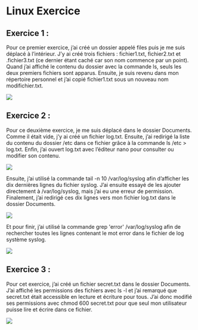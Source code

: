 # Linux Exercice

## Exercice 1 :

Pour ce premier exercice, j’ai créé un dossier appelé files puis je me suis déplacé à l’intérieur. J’y ai créé trois fichiers : fichier1.txt, fichier2.txt et .fichier3.txt (ce dernier étant caché car son nom commence par un point). Quand j’ai affiché le contenu du dossier avec la commande ls, seuls les deux premiers fichiers sont apparus. Ensuite, je suis revenu dans mon répertoire personnel et j’ai copié fichier1.txt sous un nouveau nom modifichier.txt.

<img src="/Linux-poste-client/linuxscreen/Ex1 -débutant.png">

## Exercice 2 :

Pour ce deuxième exercice, je me suis déplacé dans le dossier Documents. Comme il était vide, j’y ai créé un fichier log.txt. Ensuite, j’ai redirigé la liste du contenu du dossier /etc dans ce fichier grâce à la commande ls /etc > log.txt. Enfin, j’ai ouvert log.txt avec l’éditeur nano pour consulter ou modifier son contenu.

<img src="/Linux-poste-client/linuxscreen/Ex2 -débutant.png">

Ensuite, j’ai utilisé la commande tail -n 10 /var/log/syslog afin d’afficher les dix dernières lignes du fichier syslog. J’ai ensuite essayé de les ajouter directement à /var/log/syslog, mais j’ai eu une erreur de permission. Finalement, j’ai redirigé ces dix lignes vers mon fichier log.txt dans le dossier Documents.

<img src="/Linux-poste-client/linuxscreen/Ex2 - débutant (2).png">

Et pour finir, j’ai utilisé la commande grep 'error' /var/log/syslog afin de rechercher toutes les lignes contenant le mot error dans le fichier de log système syslog.

<img src="/Linux-poste-client/linuxscreen/Ex2 - débutant (3).png">

## Exercice 3 :

Pour cet exercice, j’ai créé un fichier secret.txt dans le dossier Documents. J’ai affiché les permissions des fichiers avec ls -l et j’ai remarqué que secret.txt était accessible en lecture et écriture pour tous. J’ai donc modifié ses permissions avec chmod 600 secret.txt pour que seul mon utilisateur puisse lire et écrire dans ce fichier.

<img src="/Linux-poste-client/linuxscreen/Ex3 - débutant .png">
